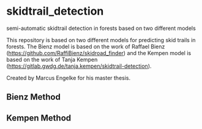 # skidtrail_detection
semi-automatic skidtrail detection in forests based on two different models

This repository is based on two different models for predicting skid trails in forests. The Bienz model is based on the work of Raffael Bienz (https://github.com/RaffiBienz/skidroad_finder) and the Kempen model is based on the work of Tanja Kempen (https://gitlab.gwdg.de/tanja.kempen/skidtrail-detection). 

Created by Marcus Engelke for his master thesis.

## Bienz Method

## Kempen Method

